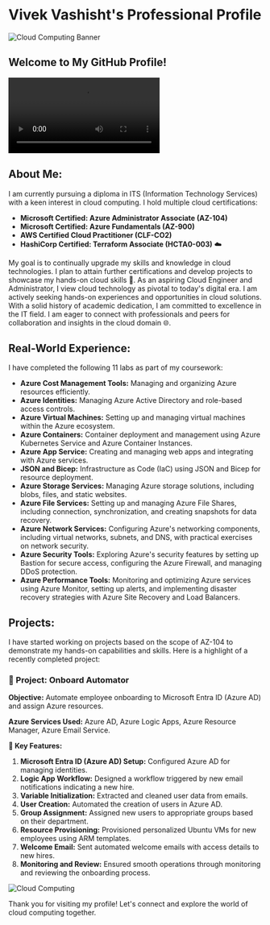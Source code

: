 # Vivek Vashisht's Professional Profile
![Cloud Computing Banner](![image](https://github.com/user-attachments/assets/5b7b3276-0c69-4a13-b566-28037305ba8d)
)

## Welcome to My GitHub Profile!

![Profile Animation](https://cdnl.iconscout.com/lottie/premium/thumb/cloud-technology-8365665-6640120.mp4)

## About Me:

I am currently pursuing a diploma in ITS (Information Technology Services) with a keen interest in cloud computing. I hold multiple cloud certifications:

- **Microsoft Certified: Azure Administrator Associate (AZ-104)**
- **Microsoft Certified: Azure Fundamentals (AZ-900)**
- **AWS Certified Cloud Practitioner (CLF-CO2)**
- **HashiCorp Certified: Terraform Associate (HCTA0-003)** ☁️

My goal is to continually upgrade my skills and knowledge in cloud technologies. I plan to attain further certifications and develop projects to showcase my hands-on cloud skills 🚀. As an aspiring Cloud Engineer and Administrator, I view cloud technology as pivotal to today's digital era. I am actively seeking hands-on experiences and opportunities in cloud solutions. With a solid history of academic dedication, I am committed to excellence in the IT field. I am eager to connect with professionals and peers for collaboration and insights in the cloud domain 🌐.

## Real-World Experience:

I have completed the following 11 labs as part of my coursework:

- **Azure Cost Management Tools:** Managing and organizing Azure resources efficiently.
- **Azure Identities:** Managing Azure Active Directory and role-based access controls.
- **Azure Virtual Machines:** Setting up and managing virtual machines within the Azure ecosystem.
- **Azure Containers:** Container deployment and management using Azure Kubernetes Service and Azure Container Instances.
- **Azure App Service:** Creating and managing web apps and integrating with Azure services.
- **JSON and Bicep:** Infrastructure as Code (IaC) using JSON and Bicep for resource deployment.
- **Azure Storage Services:** Managing Azure storage solutions, including blobs, files, and static websites.
- **Azure File Services:** Setting up and managing Azure File Shares, including connection, synchronization, and creating snapshots for data recovery.
- **Azure Network Services:** Configuring Azure's networking components, including virtual networks, subnets, and DNS, with practical exercises on network security.
- **Azure Security Tools:** Exploring Azure's security features by setting up Bastion for secure access, configuring the Azure Firewall, and managing DDoS protection.
- **Azure Performance Tools:** Monitoring and optimizing Azure services using Azure Monitor, setting up alerts, and implementing disaster recovery strategies with Azure Site Recovery and Load Balancers.

## Projects:

I have started working on projects based on the scope of AZ-104 to demonstrate my hands-on capabilities and skills. Here is a highlight of a recently completed project:

### 🌟 Project: Onboard Automator

**Objective:** Automate employee onboarding to Microsoft Entra ID (Azure AD) and assign Azure resources.

**Azure Services Used:** Azure AD, Azure Logic Apps, Azure Resource Manager, Azure Email Service.

**🔧 Key Features:**

1. **Microsoft Entra ID (Azure AD) Setup:** Configured Azure AD for managing identities.
2. **Logic App Workflow:** Designed a workflow triggered by new email notifications indicating a new hire.
3. **Variable Initialization:** Extracted and cleaned user data from emails.
4. **User Creation:** Automated the creation of users in Azure AD.
5. **Group Assignment:** Assigned new users to appropriate groups based on their department.
6. **Resource Provisioning:** Provisioned personalized Ubuntu VMs for new employees using ARM templates.
7. **Welcome Email:** Sent automated welcome emails with access details to new hires.
8. **Monitoring and Review:** Ensured smooth operations through monitoring and reviewing the onboarding process.

![Cloud Computing](https://images.unsplash.com/photo-1518770660439-4636190af475)

Thank you for visiting my profile! Let's connect and explore the world of cloud computing together.
